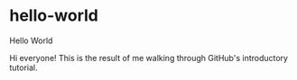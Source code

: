 # hello-world
Hello World

Hi everyone!
This is the result of me walking through GitHub's introductory tutorial.
